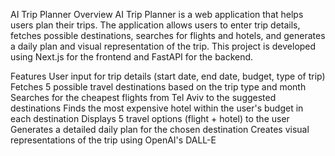 AI Trip Planner
Overview
AI Trip Planner is a web application that helps users plan their trips. The application allows users to enter trip details, fetches possible destinations, searches for flights and hotels, and generates a daily plan and visual representation of the trip. This project is developed using Next.js for the frontend and FastAPI for the backend.

Features
User input for trip details (start date, end date, budget, type of trip)
Fetches 5 possible travel destinations based on the trip type and month
Searches for the cheapest flights from Tel Aviv to the suggested destinations
Finds the most expensive hotel within the user's budget in each destination
Displays 5 travel options (flight + hotel) to the user
Generates a detailed daily plan for the chosen destination
Creates visual representations of the trip using OpenAI's DALL-E
